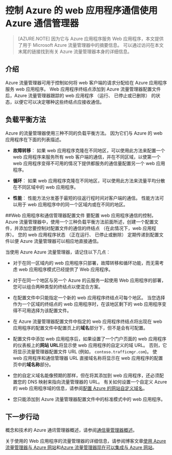 <properties
    pageTitle="控制 Azure 的 web 应用程序通信使用 Azure 通信管理器"
    description="因为它与 Azure 的 web 应用程序，本文提供了摘要信息的 Azure 流量管理器。"
    services="app-service\web"
    documentationCenter=""
    authors="cephalin"
    writer="cephalin"
    manager="wpickett"
    editor="mollybos"/>

<tags
    ms.service="app-service-web"
    ms.workload="web"
    ms.tgt_pltfrm="na"
    ms.devlang="na"
    ms.topic="article"
    ms.date="02/25/2016"
    ms.author="cephalin"/>

# <a name="controlling-azure-web-app-traffic-with-azure-traffic-manager"></a>控制 Azure 的 web 应用程序通信使用 Azure 通信管理器

> [AZURE.NOTE] 因为它与 Azure 应用程序服务 Web 应用程序，本文提供了用于 Microsoft Azure 流量管理器中的摘要信息。 可以通过访问在本文末尾的链接找到有关 Azure 流量管理器本身的详细信息。

## <a name="introduction"></a>介绍
Azure 流量管理器可用于控制如何将 web 客户端的请求分配给在 Azure 应用程序服务 web 应用程序。 Web 应用程序终结点添加到 Azure 流量管理器配置文件后，Azure 流量管理器跟踪的 web 应用程序 （运行、 已停止或已删除） 的状态，以便它可以决定哪种这些终结点应接收通信。

## <a name="load-balancing-methods"></a>负载平衡方法
Azure 的流量管理器使用三种不同的负载平衡方法。 因为它们与 Azure 的 web 应用程序在下面的列表描述。

* **故障转移**︰ 如果 web 应用程序克隆在不同地区，可以使用此方法来配置一个 web 应用程序来服务所有 web 客户端的通信，并在不同区域，以使第一个 web 应用程序变得不可用的情况下提供都服务的通信量配置另一个 web 应用程序。

* **循环**︰ 如果 web 应用程序克隆在不同地区，可以使用此方法来流量平均分散在不同区域中的 web 应用程序。

* **性能**︰ 性能方法分发基于最短的往返行程时间对客户端的通信。 性能方法可以用于 web 应用程序中的同一个区域内或在不同的地区。

##<a name="web-apps-and-traffic-manager-profiles"></a>Web 应用程序和通信管理器配置文件
要配置 web 应用程序通信的控制，Azure 流量管理器中，使用一个三种负载平衡方法前面所述，创建一个配置文件，并添加您要控制对配置文件的通信的终结点 （在此情况下，web 应用程序）。 您的 web 应用程序状态 （正在运行、 已停止或删除） 定期传递到配置文件以便 Azure 流量管理器可以相应地直接通信。

当使用 Azure Azure 流量管理器，请记住以下几点︰

* 对于在同一区域内的 web 应用程序只部署，故障转移和循环功能，而无需考虑 web 应用程序模式已经提供了 Web 应用程序。

* 对于在同一个地区与另一个 Azure 的云服务一起使用 Web 应用程序的部署，您可以组合两种类型的终结点以使混合方案。

* 在配置文件中只能指定一个新的 web 应用程序终结点可每个地区。 当您选择作为一个区域的终结点的 web 应用程序时，在该地区剩下的 web 应用程序变得不可用选择为该配置文件。

* 在 Azure 流量管理器配置文件中指定的 web 应用程序终结点将出现在 web 应用程序的配置文件中配置页上的**域名**部分下，但不是会有可配置。

* 配置文件中添加 web 应用程序后，如果设置了一个门户页面的 web 应用程序的仪表板上的**网站 URL**将显示使 web 应用程序的自定义的域 URL。 否则，它将显示流量管理器配置文件 URL (例如， `contoso.trafficmgr.com`)。 使 web 应用程序和通信管理器 URL 直接域名称将显示在 web 应用程序的配置页中的**域名称**部分。

* 您的自定义域名能像预期的那样，但在将其添加到 web 应用程序，还必须配置您的 DNS 映射来指向流量管理器的 URL。 有关如何设置一个自定义 Azure 的 web 应用程序域的信息，请参阅[配置 Azure 的网站自定义域名](web-sites-custom-domain-name.md)。

* 您只能添加到 Azure 流量管理器配置文件中的标准模式中的 web 应用程序。

## <a name="next-steps"></a>下一步行动

概念和技术的 Azure 通讯管理器概述，请参阅[通信量管理器概述](../traffic-manager/traffic-manager-overview.md)。

关于使用的 Web 应用程序的流量管理器的详细信息，请参阅博客文章[使用 Azure 流量管理器与 Azure 网站](http://blogs.msdn.com/b/waws/archive/2014/03/18/using-windows-azure-traffic-manager-with-waws.aspx)和[Azure 流量管理器现在可以集成与 Azure 网站](https://azure.microsoft.com/blog/2014/03/27/azure-traffic-manager-can-now-integrate-with-azure-web-sites/)。
